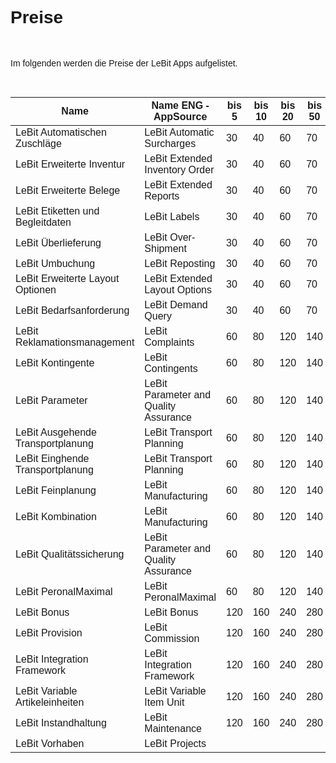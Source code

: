 <!-- ---
_layout: landing
--- -->

<style>
body {
    font-family: "Century Gothic", "CenturyGothic", "AppleGothic", sans-serif;
}
</style>

# Preise

<br>

Im folgenden werden die Preise der LeBit Apps aufgelistet.

<br>

| Name                                | Name ENG -AppSource                   | bis 5 | bis 10 | bis 20 | bis 50 | bis 100 | Über 100 |
|-------------------------------------|---------------------------------------|-------|--------|--------|--------|---------|----------|
| LeBit Automatischen Zuschläge        | LeBit Automatic Surcharges            | 30    | 40     | 60     | 70     | 80      | 100      |
| LeBit Erweiterte Inventur            | LeBit Extended Inventory Order        | 30    | 40     | 60     | 70     | 80      | 100      |
| LeBit Erweiterte Belege              | LeBit Extended Reports                | 30    | 40     | 60     | 70     | 80      | 100      |
| LeBit Etiketten und Begleitdaten     | LeBit Labels                          | 30    | 40     | 60     | 70     | 80      | 100      |
| LeBit Überlieferung                  | LeBit Over-Shipment                   | 30    | 40     | 60     | 70     | 80      | 100      |
| LeBit Umbuchung                      | LeBit Reposting                       | 30    | 40     | 60     | 70     | 80      | 100      |
| LeBit Erweiterte Layout Optionen     | LeBit Extended Layout Options         | 30    | 40     | 60     | 70     | 80      | 100      |
| LeBit Bedarfsanforderung                           | LeBit Demand Query                    | 30    | 40     | 60     | 70     | 80      | 100      |
| LeBit Reklamationsmanagement         | LeBit Complaints                      | 60    | 80     | 120    | 140    | 160     | 200      |
| LeBit Kontingente                    | LeBit Contingents                     | 60    | 80     | 120    | 140    | 160     | 200      |
| LeBit Parameter                      | LeBit Parameter and Quality Assurance | 60    | 80     | 120    | 140    | 160     | 200      |
| LeBit Ausgehende Transportplanung    | LeBit Transport Planning              | 60    | 80     | 120    | 140    | 160     | 200      |
| LeBit Einghende Transportplanung     | LeBit Transport Planning              | 60    | 80     | 120    | 140    | 160     | 200      |
| LeBit Feinplanung                    | LeBit Manufacturing                   | 60    | 80     | 120    | 140    | 160     | 200      |
| LeBit Kombination                    | LeBit Manufacturing                   | 60    | 80     | 120    | 140    | 160     | 200      |
| LeBit Qualitätssicherung             | LeBit Parameter and Quality Assurance | 60    | 80     | 120    | 140    | 160     | 200      |
| LeBit PeronalMaximal                 | LeBit PeronalMaximal                  | 60    | 80     | 120    | 140    | 160     | 200      |
| LeBit Bonus                          | LeBit Bonus                           | 120   | 160    | 240    | 280    | 320     | 400      |
| LeBit Provision                      | LeBit Commission                      | 120   | 160    | 240    | 280    | 320     | 400      |
| LeBit Integration Framework          | LeBit Integration Framework           | 120   | 160    | 240    | 280    | 320     | 400      |
| LeBit Variable Artikeleinheiten      | LeBit Variable Item Unit              | 120   | 160    | 240    | 280    | 320     | 400      |
| LeBit Instandhaltung                 | LeBit Maintenance                     | 120   | 160    | 240    | 280    | 320     | 400      |
| LeBit Vorhaben                       | LeBit Projects                        |       |        |        |        |         |          |
